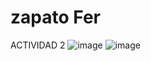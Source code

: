 # zapato Fer

ACTIVIDAD 2
![image](https://user-images.githubusercontent.com/46275040/132169644-5070f8b6-957f-4399-9b4c-0667b0a1a302.png)
![image](https://user-images.githubusercontent.com/46275040/132169658-4d3dfedb-8b2d-4259-bf37-025da6647a4a.png)
